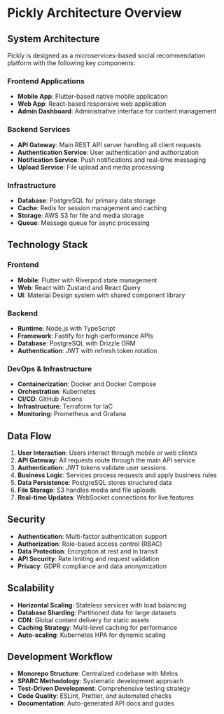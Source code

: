 # Pickly Architecture Overview

## System Architecture

Pickly is designed as a microservices-based social recommendation platform with the following key components:

### Frontend Applications
- **Mobile App**: Flutter-based native mobile application
- **Web App**: React-based responsive web application
- **Admin Dashboard**: Administrative interface for content management

### Backend Services
- **API Gateway**: Main REST API server handling all client requests
- **Authentication Service**: User authentication and authorization
- **Notification Service**: Push notifications and real-time messaging
- **Upload Service**: File upload and media processing

### Infrastructure
- **Database**: PostgreSQL for primary data storage
- **Cache**: Redis for session management and caching
- **Storage**: AWS S3 for file and media storage
- **Queue**: Message queue for async processing

## Technology Stack

### Frontend
- **Mobile**: Flutter with Riverpod state management
- **Web**: React with Zustand and React Query
- **UI**: Material Design system with shared component library

### Backend
- **Runtime**: Node.js with TypeScript
- **Framework**: Fastify for high-performance APIs
- **Database**: PostgreSQL with Drizzle ORM
- **Authentication**: JWT with refresh token rotation

### DevOps & Infrastructure
- **Containerization**: Docker and Docker Compose
- **Orchestration**: Kubernetes
- **CI/CD**: GitHub Actions
- **Infrastructure**: Terraform for IaC
- **Monitoring**: Prometheus and Grafana

## Data Flow

1. **User Interaction**: Users interact through mobile or web clients
2. **API Gateway**: All requests route through the main API service
3. **Authentication**: JWT tokens validate user sessions
4. **Business Logic**: Services process requests and apply business rules
5. **Data Persistence**: PostgreSQL stores structured data
6. **File Storage**: S3 handles media and file uploads
7. **Real-time Updates**: WebSocket connections for live features

## Security

- **Authentication**: Multi-factor authentication support
- **Authorization**: Role-based access control (RBAC)
- **Data Protection**: Encryption at rest and in transit
- **API Security**: Rate limiting and request validation
- **Privacy**: GDPR compliance and data anonymization

## Scalability

- **Horizontal Scaling**: Stateless services with load balancing
- **Database Sharding**: Partitioned data for large datasets
- **CDN**: Global content delivery for static assets
- **Caching Strategy**: Multi-level caching for performance
- **Auto-scaling**: Kubernetes HPA for dynamic scaling

## Development Workflow

- **Monorepo Structure**: Centralized codebase with Melos
- **SPARC Methodology**: Systematic development approach
- **Test-Driven Development**: Comprehensive testing strategy
- **Code Quality**: ESLint, Prettier, and automated checks
- **Documentation**: Auto-generated API docs and guides